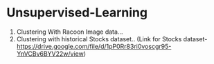 # Unsupervised-Learning
1) Clustering With Racoon Image data...
2) Clustering with historical Stocks dataset..
    (Link for Stocks dataset- https://drive.google.com/file/d/1pP0Rr83ri0voscgr95-YnVCBv6BYV22w/view)
